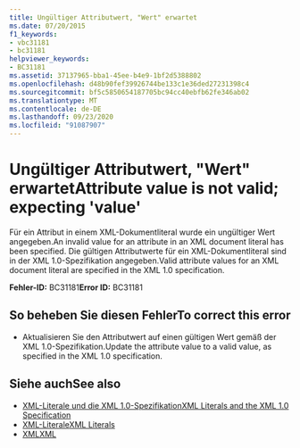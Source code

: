 ```yaml
---
title: Ungültiger Attributwert, "Wert" erwartet
ms.date: 07/20/2015
f1_keywords:
- vbc31181
- bc31181
helpviewer_keywords:
- BC31181
ms.assetid: 37137965-bba1-45ee-b4e9-1bf2d5388802
ms.openlocfilehash: d48b90fef39926744be133c1e36ded27231398c4
ms.sourcegitcommit: bf5c5850654187705bc94cc40ebfb62fe346ab02
ms.translationtype: MT
ms.contentlocale: de-DE
ms.lasthandoff: 09/23/2020
ms.locfileid: "91087907"
---
```

# <a name="attribute-value-is-not-valid-expecting-value"></a><span data-ttu-id="59d3e-102">Ungültiger Attributwert, "Wert" erwartet</span><span class="sxs-lookup"><span data-stu-id="59d3e-102">Attribute value is not valid; expecting 'value'</span></span>

<span data-ttu-id="59d3e-103">Für ein Attribut in einem XML-Dokumentliteral wurde ein ungültiger Wert angegeben.</span><span class="sxs-lookup"><span data-stu-id="59d3e-103">An invalid value for an attribute in an XML document literal has been specified.</span></span> <span data-ttu-id="59d3e-104">Die gültigen Attributwerte für ein XML-Dokumentliteral sind in der XML 1.0-Spezifikation angegeben.</span><span class="sxs-lookup"><span data-stu-id="59d3e-104">Valid attribute values for an XML document literal are specified in the XML 1.0 specification.</span></span>  
  
 <span data-ttu-id="59d3e-105">**Fehler-ID:** BC31181</span><span class="sxs-lookup"><span data-stu-id="59d3e-105">**Error ID:** BC31181</span></span>  
  
## <a name="to-correct-this-error"></a><span data-ttu-id="59d3e-106">So beheben Sie diesen Fehler</span><span class="sxs-lookup"><span data-stu-id="59d3e-106">To correct this error</span></span>  
  
- <span data-ttu-id="59d3e-107">Aktualisieren Sie den Attributwert auf einen gültigen Wert gemäß der XML 1.0-Spezifikation.</span><span class="sxs-lookup"><span data-stu-id="59d3e-107">Update the attribute value to a valid value, as specified in the XML 1.0 specification.</span></span>  
  
## <a name="see-also"></a><span data-ttu-id="59d3e-108">Siehe auch</span><span class="sxs-lookup"><span data-stu-id="59d3e-108">See also</span></span>

- [<span data-ttu-id="59d3e-109">XML-Literale und die XML 1.0-Spezifikation</span><span class="sxs-lookup"><span data-stu-id="59d3e-109">XML Literals and the XML 1.0 Specification</span></span>](../programming-guide/language-features/xml/xml-literals-and-the-xml-1-0-specification.md)
- [<span data-ttu-id="59d3e-110">XML-Literale</span><span class="sxs-lookup"><span data-stu-id="59d3e-110">XML Literals</span></span>](../language-reference/xml-literals/index.md)
- [<span data-ttu-id="59d3e-111">XML</span><span class="sxs-lookup"><span data-stu-id="59d3e-111">XML</span></span>](../programming-guide/language-features/xml/index.md)
